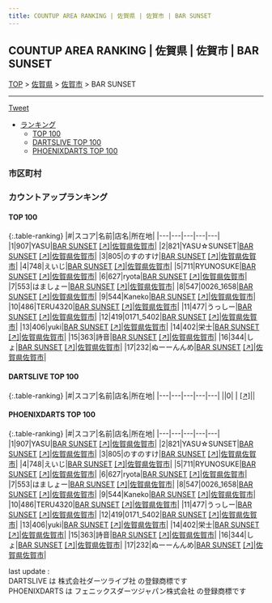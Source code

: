 ```yaml
---
title: COUNTUP AREA RANKING | 佐賀県 | 佐賀市 | BAR SUNSET
---
```

## COUNTUP AREA RANKING | 佐賀県 | 佐賀市 | BAR SUNSET

[TOP](/darts/rank/) > [佐賀県](/darts/rank/佐賀県/) > [佐賀市](/darts/rank/佐賀県/佐賀市/) > BAR SUNSET

___

<a href="https://twitter.com/share?ref_src=twsrc%5Etfw" data-text="COUNTUP AREA RANKING | 佐賀県佐賀市BAR SUNSET" class="twitter-share-button" data-hashtags="DARTSLIVE,PHOENIXDARTS,darts,ダーツ" data-show-count="false">Tweet</a>

* [ランキング](#カウントアップランキング)
    * [TOP 100](#top-100)
    * [DARTSLIVE TOP 100](#dartslive-top-100)
    * [PHOENIXDARTS TOP 100](#phoenixdarts-top-100)

### 市区町村

<ul>

</ul>

### カウントアップランキング

#### TOP 100



{:.table-ranking}
|#|スコア|名前|店名|所在地|
|---|---|---|---|---|
|1|907|<span class="rank-name-pd">YASU</span>|<a href="/darts/rank/shops/90309.html">BAR SUNSET</a> <a href="https://vs.phoenixdarts.com/jp/shop/shopDetailInfo/s_90309?s_seq=90309">[↗]</a>|<a href="/darts/rank/佐賀県/佐賀市">佐賀県佐賀市</a>|
|2|821|<span class="rank-name-pd">YASU☆SUNSET</span>|<a href="/darts/rank/shops/90309.html">BAR SUNSET</a> <a href="https://vs.phoenixdarts.com/jp/shop/shopDetailInfo/s_90309?s_seq=90309">[↗]</a>|<a href="/darts/rank/佐賀県/佐賀市">佐賀県佐賀市</a>|
|3|805|<span class="rank-name-pd">のすのすけ</span>|<a href="/darts/rank/shops/90309.html">BAR SUNSET</a> <a href="https://vs.phoenixdarts.com/jp/shop/shopDetailInfo/s_90309?s_seq=90309">[↗]</a>|<a href="/darts/rank/佐賀県/佐賀市">佐賀県佐賀市</a>|
|4|748|<span class="rank-name-pd">えいじ</span>|<a href="/darts/rank/shops/90309.html">BAR SUNSET</a> <a href="https://vs.phoenixdarts.com/jp/shop/shopDetailInfo/s_90309?s_seq=90309">[↗]</a>|<a href="/darts/rank/佐賀県/佐賀市">佐賀県佐賀市</a>|
|5|711|<span class="rank-name-pd">RYUNOSUKE</span>|<a href="/darts/rank/shops/90309.html">BAR SUNSET</a> <a href="https://vs.phoenixdarts.com/jp/shop/shopDetailInfo/s_90309?s_seq=90309">[↗]</a>|<a href="/darts/rank/佐賀県/佐賀市">佐賀県佐賀市</a>|
|6|627|<span class="rank-name-pd">ryota</span>|<a href="/darts/rank/shops/90309.html">BAR SUNSET</a> <a href="https://vs.phoenixdarts.com/jp/shop/shopDetailInfo/s_90309?s_seq=90309">[↗]</a>|<a href="/darts/rank/佐賀県/佐賀市">佐賀県佐賀市</a>|
|7|553|<span class="rank-name-pd">はましょー</span>|<a href="/darts/rank/shops/90309.html">BAR SUNSET</a> <a href="https://vs.phoenixdarts.com/jp/shop/shopDetailInfo/s_90309?s_seq=90309">[↗]</a>|<a href="/darts/rank/佐賀県/佐賀市">佐賀県佐賀市</a>|
|8|547|<span class="rank-name-pd">0026_1658</span>|<a href="/darts/rank/shops/90309.html">BAR SUNSET</a> <a href="https://vs.phoenixdarts.com/jp/shop/shopDetailInfo/s_90309?s_seq=90309">[↗]</a>|<a href="/darts/rank/佐賀県/佐賀市">佐賀県佐賀市</a>|
|9|544|<span class="rank-name-pd">Kaneko</span>|<a href="/darts/rank/shops/90309.html">BAR SUNSET</a> <a href="https://vs.phoenixdarts.com/jp/shop/shopDetailInfo/s_90309?s_seq=90309">[↗]</a>|<a href="/darts/rank/佐賀県/佐賀市">佐賀県佐賀市</a>|
|10|486|<span class="rank-name-pd">TERU4320</span>|<a href="/darts/rank/shops/90309.html">BAR SUNSET</a> <a href="https://vs.phoenixdarts.com/jp/shop/shopDetailInfo/s_90309?s_seq=90309">[↗]</a>|<a href="/darts/rank/佐賀県/佐賀市">佐賀県佐賀市</a>|
|11|477|<span class="rank-name-pd">うっしー</span>|<a href="/darts/rank/shops/90309.html">BAR SUNSET</a> <a href="https://vs.phoenixdarts.com/jp/shop/shopDetailInfo/s_90309?s_seq=90309">[↗]</a>|<a href="/darts/rank/佐賀県/佐賀市">佐賀県佐賀市</a>|
|12|419|<span class="rank-name-pd">0171_5402</span>|<a href="/darts/rank/shops/90309.html">BAR SUNSET</a> <a href="https://vs.phoenixdarts.com/jp/shop/shopDetailInfo/s_90309?s_seq=90309">[↗]</a>|<a href="/darts/rank/佐賀県/佐賀市">佐賀県佐賀市</a>|
|13|406|<span class="rank-name-pd">yuki</span>|<a href="/darts/rank/shops/90309.html">BAR SUNSET</a> <a href="https://vs.phoenixdarts.com/jp/shop/shopDetailInfo/s_90309?s_seq=90309">[↗]</a>|<a href="/darts/rank/佐賀県/佐賀市">佐賀県佐賀市</a>|
|14|402|<span class="rank-name-pd">栄士</span>|<a href="/darts/rank/shops/90309.html">BAR SUNSET</a> <a href="https://vs.phoenixdarts.com/jp/shop/shopDetailInfo/s_90309?s_seq=90309">[↗]</a>|<a href="/darts/rank/佐賀県/佐賀市">佐賀県佐賀市</a>|
|15|363|<span class="rank-name-pd">詩音</span>|<a href="/darts/rank/shops/90309.html">BAR SUNSET</a> <a href="https://vs.phoenixdarts.com/jp/shop/shopDetailInfo/s_90309?s_seq=90309">[↗]</a>|<a href="/darts/rank/佐賀県/佐賀市">佐賀県佐賀市</a>|
|16|344|<span class="rank-name-pd">しょ</span>|<a href="/darts/rank/shops/90309.html">BAR SUNSET</a> <a href="https://vs.phoenixdarts.com/jp/shop/shopDetailInfo/s_90309?s_seq=90309">[↗]</a>|<a href="/darts/rank/佐賀県/佐賀市">佐賀県佐賀市</a>|
|17|232|<span class="rank-name-pd">ぬーーんんめ</span>|<a href="/darts/rank/shops/90309.html">BAR SUNSET</a> <a href="https://vs.phoenixdarts.com/jp/shop/shopDetailInfo/s_90309?s_seq=90309">[↗]</a>|<a href="/darts/rank/佐賀県/佐賀市">佐賀県佐賀市</a>|


#### DARTSLIVE TOP 100



{:.table-ranking}
|#|スコア|名前|店名|所在地|
|---|---|---|---|---|
||0|<span class="rank-name-dl"> </span>|<a href="/darts/rank/shops/.html"></a> <a href="">[↗]</a>|<a href="/darts/rank//"></a>|


#### PHOENIXDARTS TOP 100



{:.table-ranking}
|#|スコア|名前|店名|所在地|
|---|---|---|---|---|
|1|907|<span class="rank-name-pd">YASU</span>|<a href="/darts/rank/shops/90309.html">BAR SUNSET</a> <a href="https://vs.phoenixdarts.com/jp/shop/shopDetailInfo/s_90309?s_seq=90309">[↗]</a>|<a href="/darts/rank/佐賀県/佐賀市">佐賀県佐賀市</a>|
|2|821|<span class="rank-name-pd">YASU☆SUNSET</span>|<a href="/darts/rank/shops/90309.html">BAR SUNSET</a> <a href="https://vs.phoenixdarts.com/jp/shop/shopDetailInfo/s_90309?s_seq=90309">[↗]</a>|<a href="/darts/rank/佐賀県/佐賀市">佐賀県佐賀市</a>|
|3|805|<span class="rank-name-pd">のすのすけ</span>|<a href="/darts/rank/shops/90309.html">BAR SUNSET</a> <a href="https://vs.phoenixdarts.com/jp/shop/shopDetailInfo/s_90309?s_seq=90309">[↗]</a>|<a href="/darts/rank/佐賀県/佐賀市">佐賀県佐賀市</a>|
|4|748|<span class="rank-name-pd">えいじ</span>|<a href="/darts/rank/shops/90309.html">BAR SUNSET</a> <a href="https://vs.phoenixdarts.com/jp/shop/shopDetailInfo/s_90309?s_seq=90309">[↗]</a>|<a href="/darts/rank/佐賀県/佐賀市">佐賀県佐賀市</a>|
|5|711|<span class="rank-name-pd">RYUNOSUKE</span>|<a href="/darts/rank/shops/90309.html">BAR SUNSET</a> <a href="https://vs.phoenixdarts.com/jp/shop/shopDetailInfo/s_90309?s_seq=90309">[↗]</a>|<a href="/darts/rank/佐賀県/佐賀市">佐賀県佐賀市</a>|
|6|627|<span class="rank-name-pd">ryota</span>|<a href="/darts/rank/shops/90309.html">BAR SUNSET</a> <a href="https://vs.phoenixdarts.com/jp/shop/shopDetailInfo/s_90309?s_seq=90309">[↗]</a>|<a href="/darts/rank/佐賀県/佐賀市">佐賀県佐賀市</a>|
|7|553|<span class="rank-name-pd">はましょー</span>|<a href="/darts/rank/shops/90309.html">BAR SUNSET</a> <a href="https://vs.phoenixdarts.com/jp/shop/shopDetailInfo/s_90309?s_seq=90309">[↗]</a>|<a href="/darts/rank/佐賀県/佐賀市">佐賀県佐賀市</a>|
|8|547|<span class="rank-name-pd">0026_1658</span>|<a href="/darts/rank/shops/90309.html">BAR SUNSET</a> <a href="https://vs.phoenixdarts.com/jp/shop/shopDetailInfo/s_90309?s_seq=90309">[↗]</a>|<a href="/darts/rank/佐賀県/佐賀市">佐賀県佐賀市</a>|
|9|544|<span class="rank-name-pd">Kaneko</span>|<a href="/darts/rank/shops/90309.html">BAR SUNSET</a> <a href="https://vs.phoenixdarts.com/jp/shop/shopDetailInfo/s_90309?s_seq=90309">[↗]</a>|<a href="/darts/rank/佐賀県/佐賀市">佐賀県佐賀市</a>|
|10|486|<span class="rank-name-pd">TERU4320</span>|<a href="/darts/rank/shops/90309.html">BAR SUNSET</a> <a href="https://vs.phoenixdarts.com/jp/shop/shopDetailInfo/s_90309?s_seq=90309">[↗]</a>|<a href="/darts/rank/佐賀県/佐賀市">佐賀県佐賀市</a>|
|11|477|<span class="rank-name-pd">うっしー</span>|<a href="/darts/rank/shops/90309.html">BAR SUNSET</a> <a href="https://vs.phoenixdarts.com/jp/shop/shopDetailInfo/s_90309?s_seq=90309">[↗]</a>|<a href="/darts/rank/佐賀県/佐賀市">佐賀県佐賀市</a>|
|12|419|<span class="rank-name-pd">0171_5402</span>|<a href="/darts/rank/shops/90309.html">BAR SUNSET</a> <a href="https://vs.phoenixdarts.com/jp/shop/shopDetailInfo/s_90309?s_seq=90309">[↗]</a>|<a href="/darts/rank/佐賀県/佐賀市">佐賀県佐賀市</a>|
|13|406|<span class="rank-name-pd">yuki</span>|<a href="/darts/rank/shops/90309.html">BAR SUNSET</a> <a href="https://vs.phoenixdarts.com/jp/shop/shopDetailInfo/s_90309?s_seq=90309">[↗]</a>|<a href="/darts/rank/佐賀県/佐賀市">佐賀県佐賀市</a>|
|14|402|<span class="rank-name-pd">栄士</span>|<a href="/darts/rank/shops/90309.html">BAR SUNSET</a> <a href="https://vs.phoenixdarts.com/jp/shop/shopDetailInfo/s_90309?s_seq=90309">[↗]</a>|<a href="/darts/rank/佐賀県/佐賀市">佐賀県佐賀市</a>|
|15|363|<span class="rank-name-pd">詩音</span>|<a href="/darts/rank/shops/90309.html">BAR SUNSET</a> <a href="https://vs.phoenixdarts.com/jp/shop/shopDetailInfo/s_90309?s_seq=90309">[↗]</a>|<a href="/darts/rank/佐賀県/佐賀市">佐賀県佐賀市</a>|
|16|344|<span class="rank-name-pd">しょ</span>|<a href="/darts/rank/shops/90309.html">BAR SUNSET</a> <a href="https://vs.phoenixdarts.com/jp/shop/shopDetailInfo/s_90309?s_seq=90309">[↗]</a>|<a href="/darts/rank/佐賀県/佐賀市">佐賀県佐賀市</a>|
|17|232|<span class="rank-name-pd">ぬーーんんめ</span>|<a href="/darts/rank/shops/90309.html">BAR SUNSET</a> <a href="https://vs.phoenixdarts.com/jp/shop/shopDetailInfo/s_90309?s_seq=90309">[↗]</a>|<a href="/darts/rank/佐賀県/佐賀市">佐賀県佐賀市</a>|


<div class="footer border-top border-gray-light mt-5 pt-3 text-right text-gray">
    last update : <span style="font-weight: italic" id="foot_last_modified"></span><br />
    DARTSLIVE は 株式会社ダーツライブ社 の登録商標です<br />
    PHOENIXDARTS は フェニックスダーツジャパン株式会社 の登録商標です<br />
</div>

<script src="https://cdnjs.cloudflare.com/ajax/libs/jquery.tablesorter/2.31.3/js/jquery.tablesorter.min.js" integrity="sha512-qzgd5cYSZcosqpzpn7zF2ZId8f/8CHmFKZ8j7mU4OUXTNRd5g+ZHBPsgKEwoqxCtdQvExE5LprwwPAgoicguNg==" crossorigin="anonymous" referrerpolicy="no-referrer"></script>
<link rel="stylesheet" href="https://cdnjs.cloudflare.com/ajax/libs/jquery.tablesorter/2.31.3/css/theme.default.min.css" integrity="sha512-wghhOJkjQX0Lh3NSWvNKeZ0ZpNn+SPVXX1Qyc9OCaogADktxrBiBdKGDoqVUOyhStvMBmJQ8ZdMHiR3wuEq8+w==" crossorigin="anonymous" referrerpolicy="no-referrer" />
<script>
$(function() {
    $(".table-ranking").tablesorter({sortList:[[0, 0]]});
    $("#foot_last_modified").text(formatDate(new Date(document.lastModified), 'yyyy-MM-dd HH:mm:ss'));
});
</script>

<script async src="https://platform.twitter.com/widgets.js" charset="utf-8"></script>